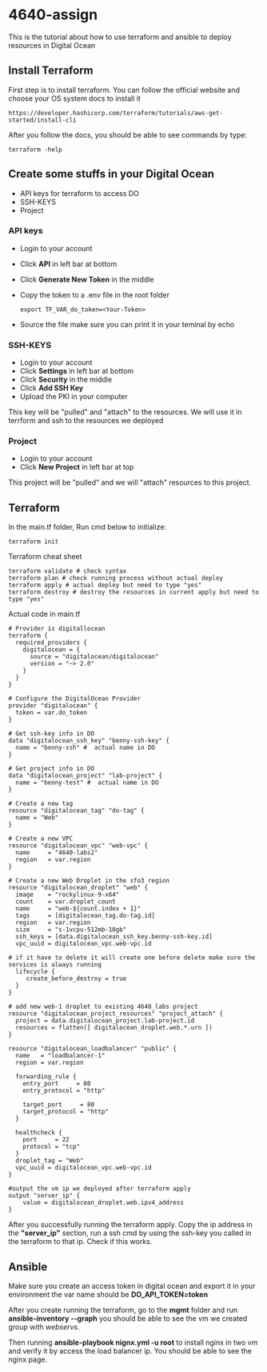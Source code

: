 # 4640-assign
This is the tutorial about how to use terraform and ansible to deploy resources in Digital Ocean

## Install Terraform 
First step is to install terraform. You can follow the official website and choose your OS system docs to install it

```
https://developer.hashicorp.com/terraform/tutorials/aws-get-started/install-cli
```

After you follow the docs, you should be able to see commands by type:
```
terraform -help
```

## Create some stuffs in your Digital Ocean
- API keys for terraform to access DO
- SSH-KEYS
- Project

### API keys
- Login to your account
- Click **API** in left bar at bottom
- Click **Generate New Token** in the middle
- Copy the token to a .env file in the root folder
     
    ```
    export TF_VAR_do_token=<Your-Token>
    ```
- Source the file make sure you can print it in your teminal by echo
### SSH-KEYS
- Login to your account
- Click **Settings** in left bar at bottom
- Click **Security** in the middle
- Click **Add SSH Key**
- Upload the PKI in your computer
<!-- end of the list -->
This key will be "pulled" and "attach" to the resources. We will use it in terrform and ssh to the resources we deployed

### Project
- Login to your account
- Click **New Project** in left bar at top
<!-- end of the list -->
This project will be "pulled" and we will "attach" resources to this project.

## Terraform
In the main.tf folder, Run cmd below to initialize:
```
terraform init
```
Terraform cheat sheet
```
terraform validate # check syntax
terraform plan # check running process without actual deploy
terraform apply # actual deploy but need to type "yes"
terraform destroy # destroy the resources in current apply but need to type "yes"
```
Actual code in main.tf
```
# Provider is digitallocean
terraform {
  required_providers {
    digitalocean = {
      source = "digitalocean/digitalocean"
      version = "~> 2.0"
    }
  }
}

# Configure the DigitalOcean Provider
provider "digitalocean" {
  token = var.do_token
}

# Get ssh-key info in DO
data "digitalocean_ssh_key" "benny-ssh-key" {
  name = "benny-ssh" #  actual name in DO
}

# Get project info in DO
data "digitalocean_project" "lab-project" {
  name = "benny-test" #  actual name in DO
}

# Create a new tag
resource "digitalocean_tag" "do-tag" {
  name = "Web"
}

# Create a new VPC
resource "digitalocean_vpc" "web-vpc" {
  name     = "4640-labs2"
  region   = var.region
}

# Create a new Web Droplet in the sfo3 region
resource "digitalocean_droplet" "web" {
  image    = "rockylinux-9-x64"
  count    = var.droplet_count
  name     = "web-${count.index + 1}"
  tags     = [digitalocean_tag.do-tag.id]
  region   = var.region
  size     = "s-1vcpu-512mb-10gb"
  ssh_keys = [data.digitalocean_ssh_key.benny-ssh-key.id]
  vpc_uuid = digitalocean_vpc.web-vpc.id

# if it have to delete it will create one before delete make sure the services is always running
  lifecycle {
     create_before_destroy = true
  }
}

# add new web-1 droplet to existing 4640_labs project
resource "digitalocean_project_resources" "project_attach" {
  project = data.digitalocean_project.lab-project.id
  resources = flatten([ digitalocean_droplet.web.*.urn ])
}

resource "digitalocean_loadbalancer" "public" {
  name   = "loadbalancer-1"
  region = var.region

  forwarding_rule {
    entry_port     = 80
    entry_protocol = "http"

    target_port     = 80
    target_protocol = "http"
  }

  healthcheck {
    port     = 22
    protocol = "tcp"
  }
  droplet_tag = "Web"
  vpc_uuid = digitalocean_vpc.web-vpc.id
}

#output the vm ip we deployed after terraform apply
output "server_ip" {
    value = digitalocean_droplet.web.ipv4_address
}
```
After you successfully running the terraform apply. Copy the ip address in the **"server_ip"** section, run a ssh cmd by using the ssh-key you called in the terraform to that ip. Check if this works.

## Ansible
Make sure you create an access token in digital ocean and export it in your environment the var name should be **DO_API_TOKEN=token**

After you create running the terraform, go to the **mgmt** folder and run **ansible-inventory --graph** you should be able to see the vm we created group with *webservs*.

Then running **ansible-playbook nignx.yml -u root** to install nginx in two vm and verify it by access the load balancer ip. You should be able to see the nginx page.
